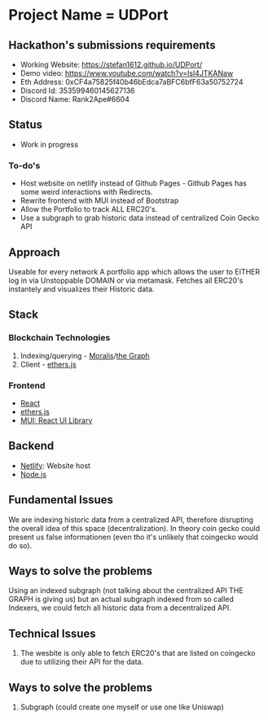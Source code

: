 # Project Name = UDPort

## Hackathon's submissions requirements
- Working Website: https://stefan1612.github.io/UDPort/
- Demo video:  https://www.youtube.com/watch?v=Isl4JTKANaw
- Eth Address: 0xCF4a75825f40b46bEdca7aBFC6bfF63a50752724
- Discord Id: 353599460145627136
- Discord Name: Rank2Ape#6604


## Status
- Work in progress
### To-do's
- Host website on netlify instead of Github Pages - Github Pages has some weird interactions with Redirects.
- Rewrite frontend with MUI instead of Bootstrap
- Allow the Portfolio to track ALL ERC20's.
- Use a subgraph to grab historic data instead of centralized Coin Gecko API

## Approach
Useable for every network
A portfolio app which allows the user to EITHER log in via Unstoppable DOMAIN or via metamask.
Fetches all ERC20's instantely and visualizes their Historic data.
## Stack

### Blockchain Technologies
1. Indexing/querying - [Moralis](https://moralis.io/)/[the Graph](https://thegraph.com/en/)
2. Client - [ethers.js](https://docs.ethers.io/v5/)

### Frontend
- [React](https://reactjs.org/)
- [ethers.js](https://docs.ethers.io/v5/)
- [MUI: React UI Library](https://mui.com/)

## Backend
- [Netlify](https://www.netlify.com/): Website host
- [Node.js](https://nodejs.org/en/)

## Fundamental Issues
We are indexing historic data from a centralized API, therefore disrupting the overall idea of this space (decentralization). In theory coin gecko could present us false informationen (even tho it's unlikely that coingecko would do so). 
## Ways to solve the problems
Using an indexed subgraph (not talking about the centralized API THE GRAPH is giving us) but an actual subgraph indexed from so called Indexers, we could fetch all historic data from a decentralized API.
## Technical Issues
1. The wesbite is only able to fetch ERC20's that are listed on coingecko due to utilizing their API for the data.
## Ways to solve the problems
1. Subgraph (could create one myself or use one like Uniswap)




